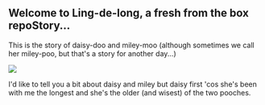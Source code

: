 ## Welcome to Ling-de-long, a fresh from the box repoStory...

This is the story of daisy-doo and miley-moo (although sometimes we call her miley-poo, but that's a story for another day...)

![](images/DM1.jpg)

I'd like to tell you a bit about daisy and miley but daisy first 'cos she's been with me the longest and she's the older (and wisest) of the two pooches.



```
